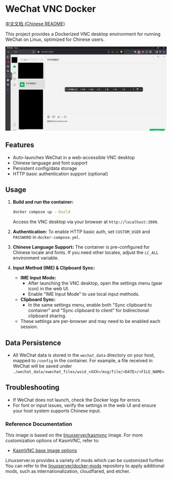 
# WeChat VNC Docker


[中文文档 (Chinese README)](docs/README.zh.md)

This project provides a Dockerized VNC desktop environment for running WeChat on Linux, optimized for Chinese users.

![WeChat VNC Demo](docs/wechat-vnc-demo.png)

## Features
- Auto-launches WeChat in a web-accessible VNC desktop
- Chinese language and font support
- Persistent config/data storage
- HTTP basic authentication support (optional)

## Usage

1. **Build and run the container:**
   ```bash
   docker compose up --build
   ```
   Access the VNC desktop via your browser at `http://localhost:3000`.

2. **Authentication:**
   To enable HTTP basic auth, set `CUSTOM_USER` and `PASSWORD` in `docker-compose.yml`.

3. **Chinese Language Support:**
   The container is pre-configured for Chinese locale and fonts. If you need other locales, adjust the `LC_ALL` environment variable.

4. **Input Method (IME) & Clipboard Sync:**
   - **IME Input Mode:**
     - After launching the VNC desktop, open the settings menu (gear icon) in the web UI.
     - Enable "IME Input Mode" to use local input methods.
   - **Clipboard Sync:**
     - In the same settings menu, enable both "Sync clipboard to container" and "Sync clipboard to client" for bidirectional clipboard sharing.
   - These settings are per-browser and may need to be enabled each session.

## Data Persistence
- All WeChat data is stored in the `wechat_data` directory on your host, mapped to `/config` in the container. For example, a file received in WeChat will be saved under `./wechat_data/xwechat_files/wxid_<XXX>/msg/file/<DATE>/<FILE_NAME>`.

## Troubleshooting
- If WeChat does not launch, check the Docker logs for errors.
- For font or input issues, verify the settings in the web UI and ensure your host system supports Chinese input.


### Reference Documentation
This image is based on the [linuxserver/kasmvnc](https://hub.docker.com/r/linuxserver/kasmvnc) image. For more customization options of KasmVNC, refer to:
- [KasmVNC base image options](https://docs.linuxserver.io/images/docker-baseimage-kasmvnc/)

Linuxserver.io provides a variety of mods which can be customized further. You can refer to the [linuxserver/docker-mods](https://github.com/linuxserver/docker-mods) repository to apply additional mods, such as internationalization, cloudflared, and etcher.


